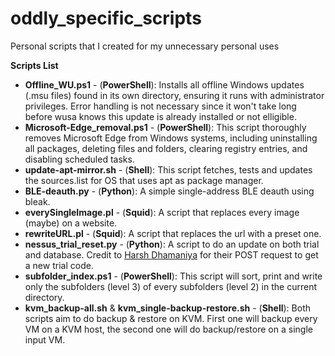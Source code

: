 # oddly_specific_scripts
Personal scripts that I created for my unnecessary personal uses

**Scripts List**

* **Offline_WU.ps1** - (**PowerShell**): Installs all offline Windows updates (.msu files) found in its own directory, ensuring it runs with administrator privileges. Error handling is not necessary since it won't take long before wusa knows this update is already installed or not elligible.
* **Microsoft-Edge_removal.ps1** - (**PowerShell**): This script thoroughly removes Microsoft Edge from Windows systems, including uninstalling all packages, deleting files and folders, clearing registry entries, and disabling scheduled tasks.
* **update-apt-mirror.sh** - (**Shell**): This script fetches, tests and updates the sources.list for OS that uses apt as package manager.
* **BLE-deauth.py** - (**Python**): A simple single-address BLE deauth using bleak.
* **everySingleImage.pl** - (**Squid**): A script that replaces every image (maybe) on a website.
* **rewriteURL.pl** - (**Squid**): A script that replaces the url with a preset one.
* **nessus_trial_reset.py** - (**Python**): A script to do an update on both trial and database. Credit to [Harsh Dhamaniya](https://github.com/harshdhamaniya/nessuskeygen) for their POST request to get a new trial code.
* **subfolder_index.ps1** - (**PowerShell**): This script will sort, print and write only the subfolders (level 3) of every subfolders (level 2) in the current directory.
* **kvm_backup-all.sh** & **kvm_single-backup-restore.sh** - (**Shell**): Both scripts aim to do backup & restore on KVM. First one will backup every VM on a KVM host, the second one will do backup/restore on a single input VM.

